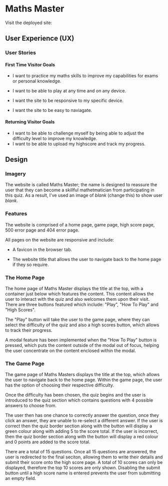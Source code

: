 # Maths Master

Visit the deployed site: 

## User Experience (UX)

### User Stories

#### First Time Visitor Goals

* I want to practice my maths skills to improve my capabilities for exams or personal knowledge. 

* I want to be able to play at any time and on any device.

* I want the site to be responsive to my specific device.

* I want the site to be easy to naviagate.


#### Returning Visitor Goals

* I want to be able to challenge myself by being able to adjust the difficulty level to improve my knowledge.
* I want to be able to upload my highscore and track my progress.

## Design

### Imagery

The website is called Maths Master; the name is designed to reassure the user that they can become a skillful mathetmatician from participating in this quiz. As a result, I've used an image of *blank* (change this) to show user *blank*.

### Features

The website is comprised of a home page, game page, high score page, 500 error page and 404 error page.

All pages on the website are responsive and include:

* A favicon in the browser tab.

* The website title that allows the user to navigate back to the home page if they so require.

### The Home Page

The home page of Maths Master displays the title at the top, with a container just below which features the content.  This content allows the user to interact with the quiz and also welcomes them upon their visit. There are three buttons featured which include: "Play", "How To Play" and "High Scores".

The "Play" button will take the user to the game page, where they can select the difficulty of the quiz and also a high scores button, which allows to track their progress.

A modal feature has been implemented when the "How To Play" button is pressed, which puts the content outside of the modal out of focus, helping the user concentrate on the content enclosed within the modal.

### The Game Page

The game page of Maths Masters displays the title at the top, which allows the user to navigate back to the home page. Within the game page, the user has the option of choosing their respective difficulty.

Once the difficulty has been chosen, the quiz begins and the user is introduced to the quiz section which contains questions with 4 possible answers to choose from. 

The user then has one chance to correctly answer the question, once they click an answer, they are unable to re-select a different answer. If the user is correct then the quiz border section along with the button will display a green colour along with adding 5 to the score total. If the user is incorrect, then the quiz border section along with the button will display a red colour and 0 points are added to the score total.

There are a total of 15 questions. Once all 15 questions are answered, the user is redirected to the final seciton, allowing them to write their details and submit their score onto the high score page. A total of 10 scores can only be displayed, therefore the top 10 scores are only shown. Disabling the submit button until a high score name is entered prevents the user from submitting an empty field.